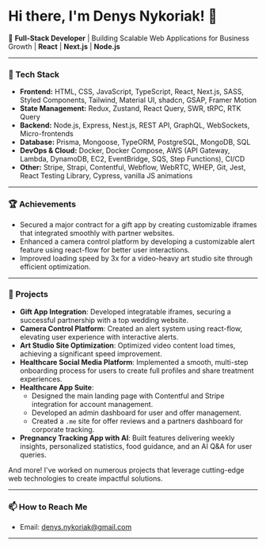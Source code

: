 # Hi there, I'm Denys Nykoriak! 👋

🚀 **Full-Stack Developer** | Building Scalable Web Applications for Business Growth | **React** | **Next.js** | **Node.js**

---

### 🔧 Tech Stack

- **Frontend:** HTML, CSS, JavaScript, TypeScript, React, Next.js, SASS, Styled Components, Tailwind, Material UI, shadcn, GSAP, Framer Motion
- **State Management:** Redux, Zustand, React Query, SWR, tRPC, RTK Query
- **Backend:** Node.js, Express, Nest.js, REST API, GraphQL, WebSockets, Micro-frontends
- **Database:** Prisma, Mongoose, TypeORM, PostgreSQL, MongoDB, SQL
- **DevOps & Cloud:** Docker, Docker Compose, AWS (API Gateway, Lambda, DynamoDB, EC2, EventBridge, SQS, Step Functions), CI/CD
- **Other:** Stripe, Strapi, Contentful, Webflow, WebRTC, WHEP, Git, Jest, React Testing Library, Cypress, vanilla JS animations

---

### 🏆 Achievements

- Secured a major contract for a gift app by creating customizable iframes that integrated smoothly with partner websites.
- Enhanced a camera control platform by developing a customizable alert feature using react-flow for better user interactions.
- Improved loading speed by 3x for a video-heavy art studio site through efficient optimization.

---

### 🚀 Projects

- **Gift App Integration**: Developed integratable iframes, securing a successful partnership with a top wedding website.
- **Camera Control Platform**: Created an alert system using react-flow, elevating user experience with interactive alerts.
- **Art Studio Site Optimization**: Optimized video content load times, achieving a significant speed improvement.
- **Healthcare Social Media Platform**: Implemented a smooth, multi-step onboarding process for users to create full profiles and share treatment experiences.
- **Healthcare App Suite**:
  - Designed the main landing page with Contentful and Stripe integration for account management.
  - Developed an admin dashboard for user and offer management.
  - Created a `.me` site for offer reviews and a partners dashboard for corporate tracking.
- **Pregnancy Tracking App with AI**: Built features delivering weekly insights, personalized statistics, food guidance, and an AI Q&A for user queries.

And more! I've worked on numerous projects that leverage cutting-edge web technologies to create impactful solutions.

---

### 📫 How to Reach Me

- Email: [denys.nykoriak@gmail.com](mailto:denys.nykoriak@gmail.com)

---
